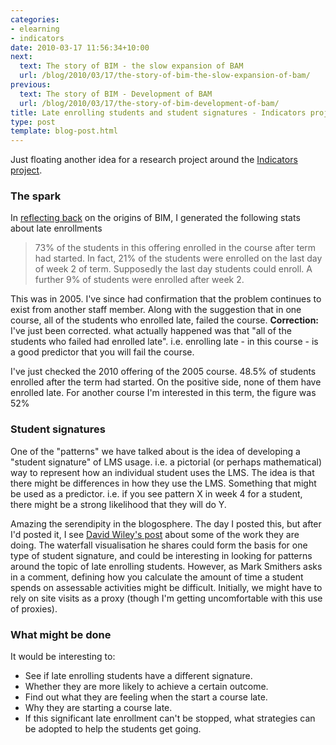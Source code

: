 ```yaml
---
categories:
- elearning
- indicators
date: 2010-03-17 11:56:34+10:00
next:
  text: The story of BIM - the slow expansion of BAM
  url: /blog/2010/03/17/the-story-of-bim-the-slow-expansion-of-bam/
previous:
  text: The story of BIM - Development of BAM
  url: /blog/2010/03/17/the-story-of-bim-development-of-bam/
title: Late enrolling students and student signatures - Indicators project?
type: post
template: blog-post.html
---
```

Just floating another idea for a research project around the [Indicators project](http://indicatorsproject.wordpress.com/).

### The spark

In [reflecting back](/blog/2010/03/17/the-story-of-bim-development-of-bam/) on the origins of BIM, I generated the following stats about late enrollments

> 73% of the students in this offering enrolled in the course after term had started. In fact, 21% of the students were enrolled on the last day of week 2 of term. Supposedly the last day students could enroll. A further 9% of students were enrolled after week 2.

This was in 2005. I've since had confirmation that the problem continues to exist from another staff member. Along with the suggestion that in one course, all of the students who enrolled late, failed the course. **Correction:** I've just been corrected. what actually happened was that "all of the students who failed had enrolled late". i.e. enrolling late - in this course - is a good predictor that you will fail the course.

I've just checked the 2010 offering of the 2005 course. 48.5% of students enrolled after the term had started. On the positive side, none of them have enrolled late. For another course I'm interested in this term, the figure was 52%

### Student signatures

One of the "patterns" we have talked about is the idea of developing a "student signature" of LMS usage. i.e. a pictorial (or perhaps mathematical) way to represent how an individual student uses the LMS. The idea is that there might be differences in how they use the LMS. Something that might be used as a predictor. i.e. if you see pattern X in week 4 for a student, there might be a strong likelihood that they will do Y.

Amazing the serendipity in the blogosphere. The day I posted this, but after I'd posted it, I see [David Wiley's post](http://opencontent.org/blog/archives/1286) about some of the work they are doing. The waterfall visualisation he shares could form the basis for one type of student signature, and could be interesting in looking for patterns around the topic of late enrolling students. However, as Mark Smithers asks in a comment, defining how you calculate the amount of time a student spends on assessable activities might be difficult. Initially, we might have to rely on site visits as a proxy (though I'm getting uncomfortable with this use of proxies).

### What might be done

It would be interesting to:

- See if late enrolling students have a different signature.
- Whether they are more likely to achieve a certain outcome.
- Find out what they are feeling when the start a course late.
- Why they are starting a course late.
- If this significant late enrollment can't be stopped, what strategies can be adopted to help the students get going.